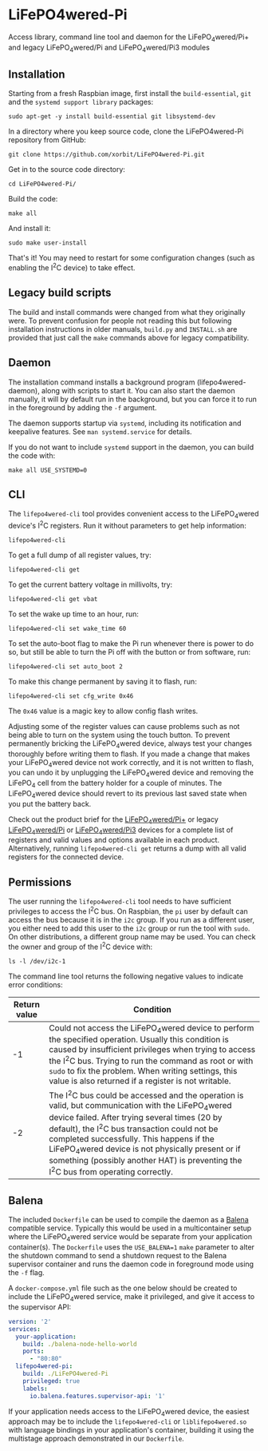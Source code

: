 # LiFePO4wered-Pi
Access library, command line tool and daemon for the LiFePO<sub>4</sub>wered/Pi+ and legacy LiFePO<sub>4</sub>wered/Pi and LiFePO<sub>4</sub>wered/Pi3 modules

## Installation

Starting from a fresh Raspbian image, first install the `build-essential`,
`git` and the `systemd support library` packages:

```
sudo apt-get -y install build-essential git libsystemd-dev
```

In a directory where you keep source code, clone the LiFePO4wered-Pi repository
from GitHub:

```
git clone https://github.com/xorbit/LiFePO4wered-Pi.git
```

Get in to the source code directory:

```
cd LiFePO4wered-Pi/
```

Build the code:

```
make all
```

And install it:

```
sudo make user-install
```

That's it!  You may need to restart for some configuration changes (such as enabling the I<sup>2</sup>C device) to take effect.

## Legacy build scripts

The build and install commands were changed from what they originally were.
To prevent confusion for people not reading this but following installation
instructions in older manuals, `build.py` and `INSTALL.sh` are provided that
just call the `make` commands above for legacy compatibility.

## Daemon

The installation command installs a background program
(lifepo4wered-daemon), along with scripts to start it. You can also start
the daemon manually, it will by default run in the background, but you can force it to run in the foreground by adding the `-f` argument.

The daemon supports startup via `systemd`, including its notification
and keepalive features. See `man systemd.service` for details.

If you do not want to include `systemd` support in the daemon, you can build
the code with:

```
make all USE_SYSTEMD=0
```

## CLI

The `lifepo4wered-cli` tool provides convenient access to the LiFePO<sub>4</sub>wered
device's I<sup>2</sup>C registers.  Run it without parameters to get help information:

```
lifepo4wered-cli
```

To get a full dump of all register values, try:

```
lifepo4wered-cli get
```

To get the current battery voltage in millivolts, try:

```
lifepo4wered-cli get vbat
```

To set the wake up time to an hour, run:

```
lifepo4wered-cli set wake_time 60
```

To set the auto-boot flag to make the Pi run whenever there is power to do so, but still be able to turn the Pi off with the button or from software, run:

```
lifepo4wered-cli set auto_boot 2
```

To make this change permanent by saving it to flash, run:

```
lifepo4wered-cli set cfg_write 0x46
```

The `0x46` value is a magic key to allow config flash writes.

Adjusting some of the register values can cause problems such as not being able
to turn on the system using the touch button.  To prevent permanently bricking
the LiFePO<sub>4</sub>wered device, always test your changes thoroughly before writing them
to flash.  If you made a change that makes your LiFePO<sub>4</sub>wered device not work
correctly, and it is not written to flash, you can undo it by unplugging the
LiFePO<sub>4</sub>wered device and removing the LiFePO<sub>4</sub> cell from the battery holder for
a couple of minutes.  The LiFePO<sub>4</sub>wered device should revert to its previous
last saved state when you put the battery back.

Check out the product brief for the
[LiFePO<sub>4</sub>wered/Pi+](https://lifepo4wered.com/files/LiFePO4wered-Pi+-Product-Brief.pdf) or legacy [LiFePO<sub>4</sub>wered/Pi](http://lifepo4wered.com/files/LiFePO4wered-Pi-Product-Brief.pdf) or [LiFePO<sub>4</sub>wered/Pi3](http://lifepo4wered.com/files/LiFePO4wered-Pi3-Product-Brief.pdf) devices for a complete list of registers and valid values and options available in each product.  Alternatively, running `lifepo4wered-cli get` returns a dump with all valid registers for the connected device.

## Permissions

The user running the `lifepo4wered-cli` tool needs to have sufficient
privileges to access the I<sup>2</sup>C bus.  On Raspbian, the `pi` user by default can
access the bus because it is in the `i2c` group.  If you run as a different
user, you either need to add this user to the `i2c` group or run the tool with
`sudo`.  On other distributions, a different group name may be used.  You can
check the owner and group of the I<sup>2</sup>C device with:

```
ls -l /dev/i2c-1
```

The command line tool returns the following negative values to indicate error
conditions:

| Return value | Condition |
| -- | -- |
| -1 | Could not access the LiFePO<sub>4</sub>wered device to perform the specified operation.  Usually this condition is caused by insufficient privileges when trying to access the I<sup>2</sup>C bus.  Trying to run the command as root or with `sudo` to fix the problem.  When writing settings, this value is also returned if a register is not writable. |
| -2 | The I<sup>2</sup>C bus could be accessed and the operation is valid, but communication with the LiFePO<sub>4</sub>wered device failed.  After trying several times (20 by default), the I<sup>2</sup>C bus transaction could not be completed successfully.  This happens if the LiFePO<sub>4</sub>wered device is not physically present or if something (possibly another HAT) is preventing the I<sup>2</sup>C bus from operating correctly. |

## Balena

The included `Dockerfile` can be used to compile the daemon as a [Balena](https://www.balena.io/) compatible service.  Typically this would be used in a multicontainer setup where the LiFePO<sub>4</sub>wered service would be separate from your application container(s).  The `Dockerfile` uses the `USE_BALENA=1` `make` parameter to alter the shutdown command to send a shutdown request to the Balena supervisor container and runs the daemon code in foreground mode using the `-f` flag.

A `docker-compose.yml` file such as the one below should be created to include the LiFePO<sub>4</sub>wered service, make it privileged, and give it access to the supervisor API:

```yaml
version: '2'
services:
  your-application:
    build: ./balena-node-hello-world
    ports:
      - "80:80"
  lifepo4wered-pi:
    build: ./LiFePO4wered-Pi
    privileged: true
    labels:
      io.balena.features.supervisor-api: '1'
```

If your application needs access to the LiFePO<sub>4</sub>wered device, the easiest approach may be to include the `lifepo4wered-cli` or `liblifepo4wered.so` with language bindings in your application's container, building it using the multistage approach demonstrated in our `Dockerfile`.


